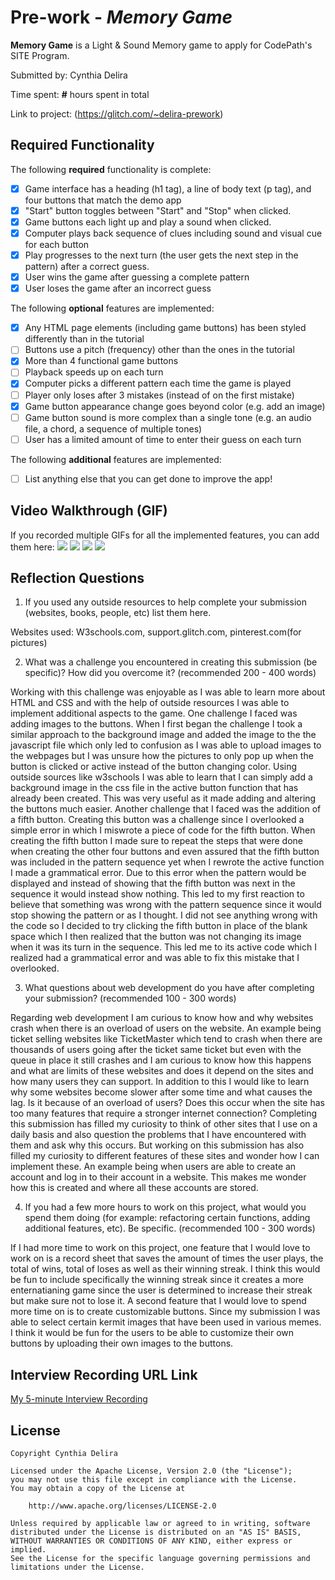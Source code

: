 # Pre-work - *Memory Game*

**Memory Game** is a Light & Sound Memory game to apply for CodePath's SITE Program.

Submitted by: Cynthia Delira

Time spent: **#** hours spent in total

Link to project: (https://glitch.com/~delira-prework)

## Required Functionality

The following **required** functionality is complete:

* [x] Game interface has a heading (h1 tag), a line of body text (p tag), and four buttons that match the demo app
* [x] "Start" button toggles between "Start" and "Stop" when clicked.
* [x] Game buttons each light up and play a sound when clicked.
* [x] Computer plays back sequence of clues including sound and visual cue for each button
* [x] Play progresses to the next turn (the user gets the next step in the pattern) after a correct guess.
* [x] User wins the game after guessing a complete pattern
* [x] User loses the game after an incorrect guess

The following **optional** features are implemented:

* [x] Any HTML page elements (including game buttons) has been styled differently than in the tutorial
* [ ] Buttons use a pitch (frequency) other than the ones in the tutorial
* [x] More than 4 functional game buttons
* [ ] Playback speeds up on each turn
* [x] Computer picks a different pattern each time the game is played
* [ ] Player only loses after 3 mistakes (instead of on the first mistake)
* [x] Game button appearance change goes beyond color (e.g. add an image)
* [ ] Game button sound is more complex than a single tone (e.g. an audio file, a chord, a sequence of multiple tones)
* [ ] User has a limited amount of time to enter their guess on each turn

The following **additional** features are implemented:

- [ ] List anything else that you can get done to improve the app!

## Video Walkthrough (GIF)

If you recorded multiple GIFs for all the implemented features, you can add them here:
![](http://g.recordit.co/EgjkKRIuDt.gif)
![](http://g.recordit.co/Y0wR1cPJ26.gif)
![](http://g.recordit.co/O964KRcYfT.gif)
![](http://g.recordit.co/b8EJWvqrn1.gif)

## Reflection Questions
1. If you used any outside resources to help complete your submission (websites, books, people, etc) list them here.

Websites used: W3schools.com, support.glitch.com, pinterest.com(for pictures)

2. What was a challenge you encountered in creating this submission (be specific)? How did you overcome it? (recommended 200 - 400 words)

Working with this challenge was enjoyable as I was able to learn more about HTML and CSS and with the help of outside resources I was able to implement additional aspects to the game. One challenge I faced was adding images to the buttons. When I first began the challenge I took a similar approach to the background image and added the image to the the javascript file which only led to confusion as I was able to upload images to the webpages but I was unsure how the pictures to only pop up when the button is clicked or active instead of the button changing color. Using outside sources like w3schools I was able to learn that I can simply add a background image in the css file in the active button function that has already been created. This was very useful as it made adding and altering the buttons much easier. Another challenge that I faced was the addition of a fifth button. Creating this button was a challenge since I overlooked a simple error in which I miswrote a piece of code for the fifth button. When creating the fifth button I made sure to repeat the steps that were done when creating the other four buttons and even assured that the fifth button was included in the pattern sequence yet when I rewrote the active function I made a grammatical error. Due to this error when the pattern would be displayed and instead of showing that the fifth button was next in the sequence it would instead show nothing. This led to my first reaction to believe that something was wrong with the pattern sequence since it would stop showing the pattern or as I thought. I did not see anything wrong with the code so I decided to try clicking the fifth button in place of the blank space which I then realized that the button was not changing its image when it was its turn in the sequence. This led me to its active code which I realized had a grammatical error and was able to fix this mistake that I overlooked.

3. What questions about web development do you have after completing your submission? (recommended 100 - 300 words)

Regarding web development I am curious to know how and why websites crash when there is an overload of users on the website. An example being ticket selling websites like TicketMaster which tend to crash when there are thousands of users going after the ticket same ticket but even with the queue in place it still crashes and I am curious to know how this happens and what are limits of these websites and does it depend on the sites and how many users they can support. In addition to this I would like to learn why some websites become slower after some time and what causes the lag. Is it because of an overload of users? Does this occur when the site has too many features that require a stronger internet connection? Completing this submission has filled my curiosity to think of other sites that I use on a daily basis and also question the problems that I have encountered with them and ask why this occurs. But working on this submission has also filled my curiosity to different features of these sites and wonder how I can implement these. An example being when users are able to create an account and log in to their account in a website. This makes me wonder how this is created and where all these accounts are stored.

4. If you had a few more hours to work on this project, what would you spend them doing (for example: refactoring certain functions, adding additional features, etc). Be specific. (recommended 100 - 300 words)

If I had more time to work on this project, one feature that I would love to work on is a record sheet that saves the amount of times the user plays, the total of wins, total of loses as well as their winning streak. I think this would be fun to include specifically the winning streak since it creates a more enternatianing game since the user is determined to increase their streak but make sure not to lose it. A second feature that I would love to spend more time on is to create customizable buttons. Since my submission I was able to select certain kermit images that have been used in various memes. I think it would be fun for the users to be able to customize their own buttons by uploading their own images to the buttons. 



## Interview Recording URL Link

[My 5-minute Interview Recording](prework.mp4)


## License

    Copyright Cynthia Delira

    Licensed under the Apache License, Version 2.0 (the "License");
    you may not use this file except in compliance with the License.
    You may obtain a copy of the License at

        http://www.apache.org/licenses/LICENSE-2.0

    Unless required by applicable law or agreed to in writing, software
    distributed under the License is distributed on an "AS IS" BASIS,
    WITHOUT WARRANTIES OR CONDITIONS OF ANY KIND, either express or implied.
    See the License for the specific language governing permissions and
    limitations under the License.

